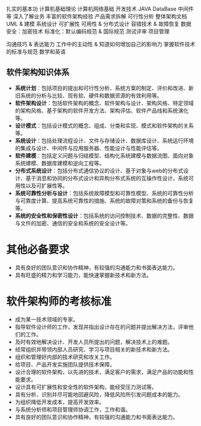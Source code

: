 扎实的基本功
    计算机基础理论
    计算机网络基础
    开发技术
        JAVA
        DataBase
        中间件等
深入了解业务
丰富的软件架构经验
    产品需求拆解
    可行性分析
    整体架构文档
        UML & 建模
    系统设计
        可扩展性
        可用性 & 分布式设计
        容错技术 & 故障恢复
        数据安全：加密技术
        标准化：默认编码规范 & 国际规范
    测试评审
    项目管理
    
沟通技巧 & 表达能力
工作中的主动性 & 知道如何增加自己的影响力
掌握软件技术的标准与规范
数学和英语

## 软件架构知识体系
* **系统计划**：包括项目的提出和可行性分析、系统方案的制定、评价和改进、新旧系统的分析与比较、现有软、硬件和数据资源的有效利用等。
* **软件架构设计**：包括软件架构的概念、软件架构与设计、架构风格、特定领域的架构风格、基于架构的软件开发方法、架构评估、软件产品线和系统演化等。
* **设计模式**：包括设计模式的概念、组成、分类和实现、模式和软件架构的关系等。
* **系统设计**：包括处理流程设计、文件与存储设计、数据库设计、系统运行环境的集成与设计、中间件与应用服务器、性能设计与性能评估等。
* **软件建模**：包括定义问题与归结模型、结构化系统建模与数据流图、面向对象系统建模、数据库建模和逆向工程等。
* **分布式系统设计**：包括分布式通信协议的设计、基于对象与web的分布式设计、基于消息和协同的分布式设计和异构分布式系统的互操作性设计，系统可用性以及可扩展性等。
* **系统可靠性分析与设计**：包括系统故障模型和可靠性模型、系统的可靠性分析与可靠度计算、提高系统可靠性的措施、系统的故障对策和系统的备份与恢复等。
* **系统的安全性和保密性设计**：包括系统的访问控制技术、数据的完整性、数据与文件的加密、通信的安全和系统的安全设计等。

# 其他必备要求
* 具有良好的团队意识和协作精神，有较强的沟通能力和书面表达能力。
* 具有旺盛的精力和学习能力，能快速掌握新技术和新方法。

# 软件架构师的考核标准
* 成为某一技术领域的专家。 
* 指导软件设计师的工作，发现并指出设计存在的问题并提出解决方法，评审他们的工作。 
* 及时有效地解决设计、开发人员所提出的问题，解决技术上的难题。 
* 经常组织并带领内部人员研究、学习与项目相关的新技术和新方法。 
* 组织和管理好内部的技术研究和攻关工作。
* 给项目、产品开发实施团队提供技术保障。
* 设计合理的软件架构，以先进的技术，满足客户的需求，满足产品的功能和性能要求。
* 设计具有可扩展性和安全性的软件架构，能经受压力测试等。
* 具有分析、识别并尽可能地回避风险，降低风险所引发问题成本的能力。
* 为组织降低开发成本，提高开发效率。
* 与系统分析师和项目管理师协调工作，工作和谐。
* 具有良好的团队意识和协作精神，有较强的沟通能力和书面表达能力。